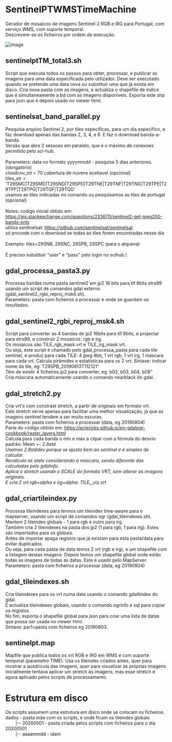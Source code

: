 # SentinelPTWMSTimeMachine
Gerador de mosaicos de imagens Sentinel-2 RGB e IRG para Portugal, com serviço WMS, com suporte temporal.\
Descrevem-se os ficheiros por ordem de execução.

![image](https://user-images.githubusercontent.com/2836636/107666615-9cfa5100-6c86-11eb-84bf-a9490f91b4e1.png)

## sentinelptTM_total3.sh
Script que executa todos os passos para obter, processar, e publicar as imagens para uma data especificada pelo utilizador. Deve ser executado quando se pretende uma data nova ou substituir uma que já exista em disco.
Cria nova pasta com as imagens, e actualiza o shapefile de índice que é simultaneamente a bd com as imagens disponíveis. Exporta este shp para json que é depois usado no viewer html.

## sentinelsat_band_parallel.py

Pesquisa arquivo Sentinel 2, por tiles específicas, para um dia específico, e faz download apenas das bandas 2, 3, 4, e 8. E faz o download banda-a-banda.\
Versão que abre 2 sessoes em paralelo, que é o máximo de conexoes permitido pelo sci-hub.\
\
Parameters: data no formato yyyymmdd - pesquisa 5 dias anteriores. (obrigatório)\
            cloudcov_int =  70 cobertura de nuvens aceitavel (opcional)\
            tiles_str = 'T29SMC|T29SMD|T29SND|T29SPD|T29TNE|T29TNF|T29TNG|T29TPE|T29TPF|T29TPG|T29TQF|T29TQG'\
                         usamos as tiles indicadas no comando ou pesquisamos as tiles de portugal (opcional)\
\
Notes: codigo inicial obtido em: https://gis.stackexchange.com/questions/233670/sentinel2-get-jpeg200-bands-only \
        utiliza sentinelsat: https://github.com/sentinelsat/sentinelsat \
        só procede com o download se todas as tiles forem encontradas nesse dia\
\
Exemplo: tiles=29SNB, 29SNC, 29SPB, 29SPC (para o alqueva)\
\
É preciso substituir "user" e "pass" pelo login no scihub.\

## gdal_processa_pasta3.py
Processa bandas numa pasta sentinel2 em jp2 16 bits para tif 8bits etrs89 usando um script de comandos gdal externo (gdal_sentinel2_rgbi_reproj_msk4.sh).\
Parameters: pasta com ficheiros a processar e onde se guardam os resultados.

## gdal_sentinel2_rgbi_reproj_msk4.sh
Script para converter as 4 bandas de jp2 16bits para tif 8bits, e projectar para etrs89, e construir 2 mosaicos: rgb e irg.\
Os mosaicos são TILE_rgb_mask.vrt e TILE_irg_mask.vrt.\
Ou seja, este script é chamado pelo gdal_processa_pasta para cada tile sentinel, e produz para cada TILE: 4 jpeg 8bit, 1 vrt rgb, 1 vrt irg, 1 máscara para cada vrt. Calcula pirâmides e estatísticas para os 2 vrt.
Sintaxe: indicar nome da tile, eg: T29SPB_20190813T112121"\
Têm de existir 4 ficheiros jp2 para converter, eg: b02, b03, b04, b08"\
Cria máscara automaticamente usando o comando nearblack do gdal.

## gdal_stretch2.py
Cria vrt's com constrast stretch, a partir de originais em formato vrt.\
Este stretch serve apenas para facilitar uma melhor visualização, já que as imagens sentinel tendem a ser muito escuras.\
Parameters: pasta com ficheiros a processar (data, eg 20190804)\
Parte do código obtido em: https://pcjericks.github.io/py-gdalogr-cookbook/raster_layers.html
\
Calcula para cada banda o min e max a clipar com a fórmula do desvio padrão: Mean +- 2.8*std\
Usamos 2.8stddev porque se ajusta bem ao sentinel e é simples de calcular.\
Recalcula as stats considerando a mascara, sendo diferente das calculadas pelo gdalinfo.\
Aplica o stretch usando o SCALE do formato VRT, sem alterar as imagens originais.\
E cria 2 vrt rgb+alpha e irg+alpha: TILE_*_viz.vrt

## gdal_criartileindex.py
Processa tileindexes para termos um tileindex time-aware para o mapserver, usando um script de comandos ogr (gdal_tileindexes.sh).\
Mantem 2 tileindex globais - 1 para rgb e outro para irg.\
Também cria 2 tileindexes na pasta dos jp2 (1 para rgb, 1 para irg). Estes são importados para os globais.\
Antes de importar apaga registos que já existam para esta pasta/data para evitar duplicados.\
Ou seja, para cada pasta de data temos 2 vrt (rgb e irg), e um shapefile com a listagem destas imagens.
Depois temos um shapefile global onde estão todas as imagens de todas as datas. Este é usado pelo MapServer.\
Parameters: pasta com ficheiros a processar (data, eg 20190804)

## gdal_tileindexes.sh
Cria tileindexes para os vrt numa data usando o comando gdaltindex do gdal.\
E actualiza tileindexes globais, usando o comando ogrinfo e sql para copiar os registos.\
No fim, exporta o shapefile global para json para criar uma lista de datas que possa ser usada no viewer html.\
Sintaxe: par1=pasta com ficheiros eg 20190803.

## sentinelpt.map
Mapfile que publica todos os vrt RGB e IRG em WMS e com suporte temporal (parametro TIME).
Usa os tileindex criados antes, quer para mostrar a quadrícula das imagens, quer para visualizar as próprias imagens.
Inicialmente tentava aplicar um stretch às imagens, mas esse stretch é agora aplicado pelos scripts de processamento.

# Estrutura em disco
Os scripts assumem uma estrutura em disco onde se colocam os ficheiros.\
dados - pasta mãe com os scripts, e onde ficam os tileindex globais\
&nbsp; &nbsp; &nbsp; &nbsp; |-- 20200501 - pasta criada pelos scripts com ficheiros para o dia 20200501\
&nbsp; &nbsp; &nbsp; &nbsp; |-- aaaammdd - idem
